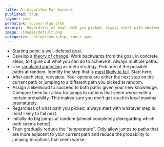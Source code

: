```yaml
---
title: An Algorithm For Success
published: true
layout: post
permalink: succes-algorithm
excerpt:  Regardless of what path you picked, always start with whatever step is most likely to fail next
image: /images/default.png
categories: entrepreneurship, inner-game
---
```


* Starting point: a well-defined goal. 
* Develop a [theory of change](http://www.aaronsw.com/weblog/theoryofchange). Work backwards from the goal, in concrete steps, to figure out what you can do to achieve it. Always multiple paths.
* Use [simulated annealing](https://maximilian-weichart.de/posts/simulated-annealing/) as meta strategy. Pick one of the possible paths at random. Identify the step that is [most likely to fail](https://cs.stanford.edu/~jsteinhardt/ResearchasaStochasticDecisionProcess.html). Start here. 
* After each step, reevalute. Your options are either the next step on the current path or jumping to a different path you picked at random.
* Assign a likelihood to succeed to both paths given your new knowledge. Compare them but allow for jumps to options that seem worse with a certain probability. This makes sure you don't get stuck in local maxima prematurely.
* Regardless of what path you picked, always start with whatever step is most likely to fail next.
* Initially do big jumps at random (almost completely disregarding which path seems better).
* Then gradually reduce the "temperature". Only allow jumps to paths that are more adjacent to your current path and reduce the probability to jumping to options that seem worse.
